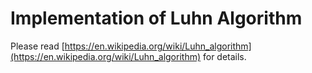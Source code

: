 # Implementation of Luhn Algorithm

Please read [https://en.wikipedia.org/wiki/Luhn_algorithm](https://en.wikipedia.org/wiki/Luhn_algorithm) for details.
